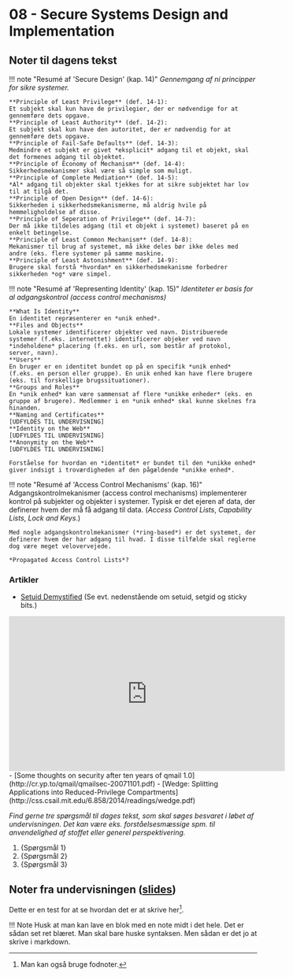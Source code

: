 # 08 - Secure Systems Design and Implementation

## Noter til dagens tekst

!!! note "Resumé af 'Secure Design' (kap. 14)"
    *Gennemgang af ni principper for sikre systemer.*

    **Principle of Least Privilege** (def. 14-1):   
    Et subjekt skal kun have de privilegier, der er nødvendige for at gennemføre dets opgave.   
    **Principle of Least Authority** (def. 14-2):   
    Et subjekt skal kun have den autoritet, der er nødvendig for at gennemføre dets opgave.   
    **Principle of Fail-Safe Defaults** (def. 14-3):    
    Medmindre et subjekt er givet *eksplicit* adgang til et objekt, skal det formenes adgang til objektet.   
    **Principle of Economy of Mechanism** (def. 14-4):   
    Sikkerhedsmekanismer skal være så simple som muligt.   
    **Principle of Complete Mediation** (def. 14-5):   
    *Al* adgang til objekter skal tjekkes for at sikre subjektet har lov til at tilgå det.   
    **Principle of Open Design** (def. 14-6):   
    Sikkerheden i sikkerhedsmekanismerne, må aldrig hvile på hemmeligholdelse af disse.   
    **Principle of Seperation of Privilege** (def. 14-7):   
    Der må ikke tildeles adgang (til et objekt i systemet) baseret på en enkelt betingelse.   
    **Principle of Least Common Mechanism** (def. 14-8):   
    Mekanismer til brug af systemet, må ikke deles bør ikke deles med andre (eks. flere systemer på samme maskine.  
    **Principle of Least Astonishment** (def. 14-9):   
    Brugere skal forstå *hvordan* en sikkerhedsmekanisme forbedrer sikkerheden *og* være simpel.   

!!! note "Resumé af 'Representing Identity' (kap. 15)"
    *Identiteter er basis for al adgangskontrol (access control mechanisms)*

    **What Is Identity**   
    En identitet repræsenterer en *unik enhed*.   
    **Files and Objects**   
    Lokale systemer identificerer objekter ved navn. Distribuerede systemer (f.eks. internettet) identificerer objeker ved navn *indeholdene* placering (f.eks. en url, som består af protokol, server, navn).   
    **Users**   
    En bruger er en identitet bundet op på en specifik *unik enhed* (f.eks. en person eller gruppe). En unik enhed kan have flere brugere (eks. til forskellige brugssituationer).   
    **Groups and Roles**   
    En *unik enhed* kan være sammensat af flere *unikke enheder* (eks. en gruppe af brugere). Medlemmer i en *unik enhed* skal kunne skelnes fra hinanden.
    **Naming and Certificates**    
    [UDFYLDES TIL UNDERVISNING]    
    **Identity on the Web**    
    [UDFYLDES TIL UNDERVISNING]    
    **Anonymity on the Web**   
    [UDFYLDES TIL UNDERVISNING]    

    Forståelse for hvordan en *identitet* er bundet til den *unikke enhed* giver indsigt i troværdigheden af den pågældende *unikke enhed*.


!!! note "Resumé af 'Access Control Mechanisms' (kap. 16)"
    Adgangskontrolmekanismer (access control mechanisms) implementerer kontrol på subjekter og objekter i systemer. Typisk er det ejeren af data, der definerer hvem der må få adgang til data. (*Access Control Lists*, *Capability Lists*, *Lock and Keys*.)

    Med nogle adgangskontrolmekanismer (*ring-based*) er det systemet, der definerer hvem der har adgang til hvad. I disse tilfælde skal reglerne dog være meget velovervejede.

    *Propagated Access Control Lists*?

### Artikler
- [Setuid Demystified](https://people.eecs.berkeley.edu/~daw/papers/setuid-usenix02.pdf) (Se evt. nedenstående om setuid, setgid og sticky bits.)
<center><iframe width="560" height="315" src="https://www.youtube.com/embed/rXZJLqbZ03Y" frameborder="0" allow="accelerometer; autoplay; encrypted-media; gyroscope; picture-in-picture" allowfullscreen></iframe></center>   
- [Some thoughts on security after ten years of qmail 1.0](http://cr.yp.to/qmail/qmailsec-20071101.pdf)
- [Wedge: Splitting Applications into Reduced-Privilege Compartments](http://css.csail.mit.edu/6.858/2014/readings/wedge.pdf)

*Find gerne tre spørgsmål til dages tekst, som skal søges besvaret i løbet af undervisningen. Det kan være eks. forståelsesmæssige spm. til anvendelighed af stoffet eller generel perspektivering.*

1. {Spørgsmål 1}
2. {Spørgsmål 2}
3. {Spørgsmål 3}

## Noter fra undervisningen ([slides](https://github.com/kramse/security-courses/blob/master/courses/system-and-software/system-security/8-secure-systems-design.pdf))

Dette er en test for at se hvordan det er at skrive her[^1].

!!! Note
    Husk at man kan lave en blok med en note midt i det hele. Det er sådan set ret blæret. Man skal bare huske syntaksen. Men sådan er det jo at skrive i markdown.

[^1]: Man kan også bruge fodnoter.  
